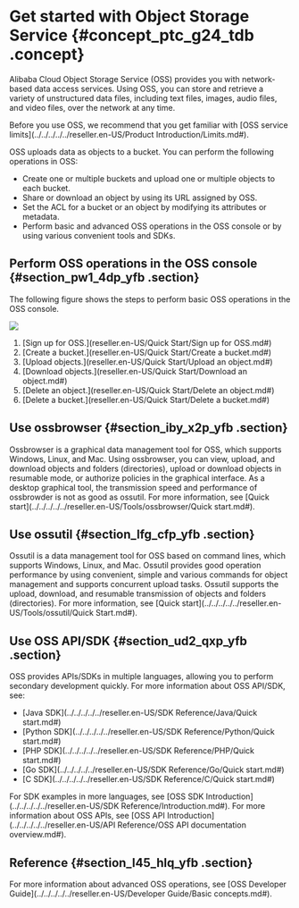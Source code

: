 # Get started with Object Storage Service {#concept_ptc_g24_tdb .concept}

Alibaba Cloud Object Storage Service \(OSS\) provides you with network-based data access services. Using OSS, you can store and retrieve a variety of unstructured data files, including text files, images, audio files, and video files, over the network at any time.

Before you use OSS, we recommend that you get familiar with [OSS service limits](../../../../../reseller.en-US/Product Introduction/Limits.md#).

OSS uploads data as objects to a bucket. You can perform the following operations in OSS:

-   Create one or multiple buckets and upload one or multiple objects to each bucket.
-   Share or download an object by using its URL assigned by OSS.
-   Set the ACL for a bucket or an object by modifying its attributes or metadata.
-   Perform basic and advanced OSS operations in the OSS console or by using various convenient tools and SDKs.

## Perform OSS operations in the OSS console {#section_pw1_4dp_yfb .section}

The following figure shows the steps to perform basic OSS operations in the OSS console.

![](http://static-aliyun-doc.oss-cn-hangzhou.aliyuncs.com/assets/img/4330/1551940040919_en-US.jpg)

1.  [Sign up for OSS.](reseller.en-US/Quick Start/Sign up for OSS.md#)
2.  [Create a bucket.](reseller.en-US/Quick Start/Create a bucket.md#)
3.  [Upload objects.](reseller.en-US/Quick Start/Upload an object.md#)
4.  [Download objects.](reseller.en-US/Quick Start/Download an object.md#)
5.  [Delete an object.](reseller.en-US/Quick Start/Delete an object.md#)
6.  [Delete a bucket.](reseller.en-US/Quick Start/Delete a bucket.md#)

## Use ossbrowser {#section_iby_x2p_yfb .section}

Ossbrowser is a graphical data management tool for OSS, which supports Windows, Linux, and Mac. Using ossbrowser, you can view, upload, and download objects and folders \(directories\), upload or download objects in resumable mode, or authorize policies in the graphical interface. As a desktop graphical tool, the transmission speed and performance of ossbrowder is not as good as ossutil. For more information, see [Quick start](../../../../../reseller.en-US/Tools/ossbrowser/Quick start.md#).

## Use ossutil {#section_lfg_cfp_yfb .section}

Ossutil is a data management tool for OSS based on command lines, which supports Windows, Linux, and Mac. Ossutil provides good operation performance by using convenient, simple and various commands for object management and supports concurrent upload tasks. Ossutil supports the upload, download, and resumable transmission of objects and folders \(directories\). For more information, see [Quick start](../../../../../reseller.en-US/Tools/ossutil/Quick Start.md#).

## Use OSS API/SDK {#section_ud2_qxp_yfb .section}

OSS provides APIs/SDKs in multiple languages, allowing you to perform secondary development quickly. For more information about OSS API/SDK, see:

-   [Java SDK](../../../../../reseller.en-US/SDK Reference/Java/Quick start.md#)
-   [Python SDK](../../../../../reseller.en-US/SDK Reference/Python/Quick start.md#)
-   [PHP SDK](../../../../../reseller.en-US/SDK Reference/PHP/Quick start.md#)
-   [Go SDK](../../../../../reseller.en-US/SDK Reference/Go/Quick start.md#)
-   [C SDK](../../../../../reseller.en-US/SDK Reference/C/Quick start.md#)

For SDK examples in more languages, see [OSS SDK Introduction](../../../../../reseller.en-US/SDK Reference/Introduction.md#). For more information about OSS APIs, see [OSS API Introduction](../../../../../reseller.en-US/API Reference/OSS API documentation overview.md#).

## Reference {#section_l45_hlq_yfb .section}

For more information about advanced OSS operations, see [OSS Developer Guide](../../../../../reseller.en-US/Developer Guide/Basic concepts.md#).

